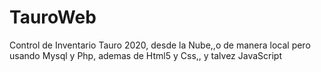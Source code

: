 # TauroWeb

Control de Inventario Tauro 2020, desde la Nube,,o de manera local pero usando Mysql y Php, ademas de Html5 y Css,, y talvez JavaScript
